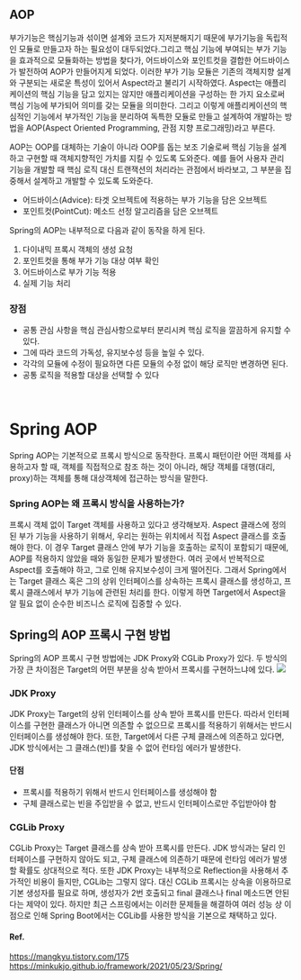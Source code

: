 ## AOP
부가기능은 핵심기능과 섞이면 설계와 코드가 지저분해지기 때문에 부가기능을 독립적인 모듈로 만들고자 하는 필요성이 대두되었다.그리고 핵심 기능에 부여되는 부가 기능을 효과적으로 모듈화하는 방법을 찾다가, 어드바이스와 포인트컷을 결합한 어드바이스가 발전하여 AOP가 만들어지게 되었다. 이러한 부가 기능 모듈은 기존의 객체지향 설계와 구분되는 새로운 특성이 있어서 Aspect라고 불리기 시작하였다. Aspect는 애플리케이션의 핵심 기능을 담고 있지는 않지만 애플리케이션을 구성하는 한 가지 요소로써 핵심 기능에 부가되어 의미를 갖는 모듈을 의미한다. 그리고 이렇게 애플리케이션의 핵심적인 기능에서 부가적인 기능을 분리하여 독특한 모듈로 만들고 설계하여 개발하는 방법을 AOP(Aspect Oriented Programming, 관점 지향 프로그래밍)라고 부른다.

AOP는 OOP를 대체하는 기술이 아니라 OOP를 돕는 보조 기술로써 핵심 기능을 설계하고 구현할 때 객체지향적인 가치를 지킬 수 있도록 도와준다. 예를 들어 사용자 관리 기능을 개발할 때 핵심 로직 대신 트랜잭션의 처리라는 관점에서 바라보고, 그 부분을 집중해서 설계하고 개발할 수 있도록 도와준다.
- 어드바이스(Advice): 타겟 오브젝트에 적용하는 부가 기능을 담은 오브젝트
- 포인트컷(PointCut): 메소드 선정 알고리즘을 담은 오브젝트
 
Spring의 AOP는 내부적으로 다음과 같이 동작을 하게 된다.
1. 다이내믹 프록시 객체의 생성 요청
2. 포인트컷을 통해 부가 기능 대상 여부 확인
3. 어드바이스로 부가 기능 적용
4. 실제 기능 처리

### 장점
- 공통 관심 사항을 핵심 관심사항으로부터 분리시켜 핵심 로직을 깔끔하게 유지할 수 있다.
- 그에 따라 코드의 가독성, 유지보수성 등을 높일 수 있다.
- 각각의 모듈에 수정이 필요하면 다른 모듈의 수정 없이 해당 로직만 변경하면 된다.
- 공통 로직을 적용할 대상을 선택할 수 있다
<br>

# Spring AOP
Spring AOP는 기본적으로 프록시 방식으로 동작한다. 프록시 패턴이란 어떤 객체를 사용하고자 할 때, 객체를 직접적으로 참조 하는 것이 아니라, 해당 객체를 대행(대리, proxy)하는 객체를 통해 대상객체에 접근하는 방식을 말한다.

### Spring AOP는 왜 프록시 방식을 사용하는가?
프록시 객체 없이 Target 객체를 사용하고 있다고 생각해보자. Aspect 클래스에 정의된 부가 기능을 사용하기 위해서, 우리는 원하는 위치에서 직접 Aspect 클래스를 호출해야 한다. 이 경우 Target 클래스 안에 부가 기능을 호출하는 로직이 포함되기 때문에, AOP를 적용하지 않았을 때와 동일한 문제가 발생한다. 여러 곳에서 반복적으로 Aspect를 호출해야 하고, 그로 인해 유지보수성이 크게 떨어진다.
그래서 Spring에서는 Target 클래스 혹은 그의 상위 인터페이스를 상속하는 프록시 클래스를 생성하고, 프록시 클래스에서 부가 기능에 관련된 처리를 한다. 이렇게 하면 Target에서 Aspect을 알 필요 없이 순수한 비즈니스 로직에 집중할 수 있다.



## Spring의 AOP 프록시 구현 방법
Spring의 AOP 프록시 구현 방법에는 JDK Proxy와 CGLib Proxy가 있다. 두 방식의 가장 큰 차이점은 Target의 어떤 부분을 상속 받아서 프록시를 구현하느냐에 있다.
![](https://velog.velcdn.com/images/minwest/post/51159f9a-bac4-4987-9562-f4a6687ba4af/image.png)

### JDK Proxy
JDK Proxy는 Target의 상위 인터페이스를 상속 받아 프록시를 만든다. 따라서 인터페이스를 구현한 클래스가 아니면 의존할 수 없으므로 프록시를 적용하기 위해서는 반드시 인터페이스를 생성해야 한다. 또한, Target에서 다른 구체 클래스에 의존하고 있다면, JDK 방식에서는 그 클래스(빈)를 찾을 수 없어 런타임 에러가 발생한다.
#### 단점
- 프록시를 적용하기 위해서 반드시 인터페이스를 생성해야 함
- 구체 클래스로는 빈을 주입받을 수 없고, 반드시 인터페이스로만 주입받아야 함

### CGLib Proxy
CGLib Proxy는 Target 클래스를 상속 받아 프록시를 만든다. JDK 방식과는 달리 인터페이스를 구현하지 않아도 되고, 구체 클래스에 의존하기 때문에 런타임 에러가 발생할 확률도 상대적으로 적다. 또한 JDK Proxy는 내부적으로 Reflection을 사용해서 추가적인 비용이 들지만, CGLib는 그렇지 않다. 대신 CGLib 프록시는 상속을 이용하므로 기본 생성자를 필요로 하며, 생성자가 2번 호출되고 final 클래스나 final 메소드면 안된다는 제약이 있다. 하지만 최근 스프링에서는 이러한 문제들을 해결하여 여러 성능 상 이점으로 인해 Spring Boot에서는 CGLib를 사용한 방식을 기본으로 채택하고 있다.
<br>


#### Ref.
https://mangkyu.tistory.com/175 <br>
https://minkukjo.github.io/framework/2021/05/23/Spring/
